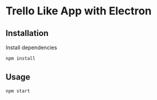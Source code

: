 # Trello Like App with Electron

## Installation

Install dependencies

```bash
npm install
```

## Usage

```bash
npm start
```